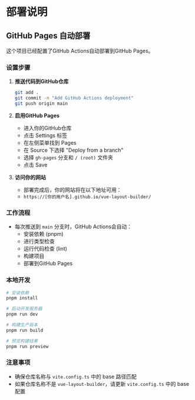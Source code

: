 # 部署说明

## GitHub Pages 自动部署

这个项目已经配置了GitHub Actions自动部署到GitHub Pages。

### 设置步骤

1. **推送代码到GitHub仓库**
   ```bash
   git add .
   git commit -m "Add GitHub Actions deployment"
   git push origin main
   ```

2. **启用GitHub Pages**
   - 进入你的GitHub仓库
   - 点击 Settings 标签
   - 在左侧菜单找到 Pages
   - 在 Source 下选择 "Deploy from a branch"
   - 选择 `gh-pages` 分支和 `/ (root)` 文件夹
   - 点击 Save

3. **访问你的网站**
   - 部署完成后，你的网站将在以下地址可用：
   - `https://[你的用户名].github.io/vue-layout-builder/`

### 工作流程

- 每次推送到 `main` 分支时，GitHub Actions会自动：
  - 安装依赖 (pnpm)
  - 进行类型检查
  - 运行代码检查 (lint)
  - 构建项目
  - 部署到GitHub Pages

### 本地开发

```bash
# 安装依赖
pnpm install

# 启动开发服务器
pnpm run dev

# 构建生产版本
pnpm run build

# 预览构建结果
pnpm run preview
```

### 注意事项

- 确保仓库名称与 `vite.config.ts` 中的 base 路径匹配
- 如果仓库名称不是 `vue-layout-builder`，请更新 `vite.config.ts` 中的 base 配置